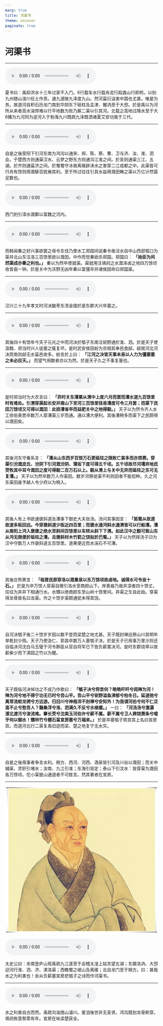 ```yaml
---
marp: true
title: 河渠书
theme: uncover
paginate: true
---
```


# 河渠书

---

![](assets/audios/029/1.mp3)

夏书曰：禹抑洪水十三年过家不入门。6行载车水行载舟泥行蹈毳山行即桥。以别九州随山浚川任土作贡。通九道陂九泽度九山。然河菑衍溢害中国也尤甚。唯是为务。故道河自积石历龙门南到华阴东下砥柱及孟津、雒汭至于大邳。於是禹以为河所从来者高水湍悍难以行平地数为败乃厮二渠以引其河。北载之高地过降水至于大6播为九河同为逆河入于勃海九川既疏九泽既洒诸夏艾安功施于三代。

---

![](assets/audios/029/2.mp3)

自是之後荥阳下引河东南为鸿沟以通宋、郑、陈、蔡、曹、卫与济、汝、淮、泗会。于楚西方则通渠汉水、云梦之野东方则通沟江淮之间。於吴则通渠三江、五湖。於齐则通菑济之间。於蜀蜀守冰凿离碓辟沫水之害穿二江成都之中。此渠皆可行舟有馀则用溉騑百姓飨其利。至于所过往往引其水益用溉田畴之渠以万亿计然莫足数也。

---

![](assets/audios/029/3.mp3)

西门豹引漳水溉鄴以富魏之河内。

---

![](assets/audios/029/4.mp3)

而韩闻秦之好兴事欲罢之毋令东伐乃使水工郑国间说秦令凿泾水自中山西邸瓠口为渠并北山东注洛三百馀里欲以溉田。中作而觉秦欲杀郑国。郑国曰： __「始臣为间然渠成亦秦之利也。」__ 秦以为然卒使就渠。渠就用注填阏之水溉泽卤之地四万馀顷收皆亩一钟。於是关中为沃野无凶年秦以富彊卒并诸侯因命曰郑国渠。

---

![](assets/audios/029/5.mp3)

汉兴三十九年孝文时河决酸枣东溃金隄於是东郡大兴卒塞之。

---

![](assets/audios/029/6.mp3)

其後四十有馀年今天子元光之中而河决於瓠子东南注钜野通於淮、泗。於是天子使汲黯、郑当时兴人徒塞之辄复坏。是时武安侯田蚡为丞相其奉邑食鄃。鄃居河北河决而南则鄃无水菑邑收多。蚡言於上曰： __「江河之决皆天事未易以人力为彊塞塞之未必应天。」__ 而望气用数者亦以为然。於是天子久之不事复塞也。

---

![](assets/audios/029/7.mp3)

是时郑当时为大农言曰： __「异时关东漕粟从渭中上度六月而罢而漕水道九百馀里时有难处。引渭穿渠起长安并南山下至河三百馀里径易漕度可令三月罢；而渠下民田万馀顷又可得以溉田：此损漕省卒而益肥关中之地得穀。」__ 天子以为然令齐人水工徐伯表悉卒数万人穿漕渠三岁而通。通以漕大便利。其後漕稍多而渠下之民颇得以溉田矣。

---

![](assets/audios/029/8.mp3)

其後河东守番系言： __「漕从山东西岁百馀万石更砥柱之限败亡甚多而亦烦费。穿渠引汾溉皮氏、汾阴下引河溉汾阴、蒲坂下度可得五千顷。五千顷故尽河壖弃地民茭牧其中耳今溉田之度可得穀二百万石以上。穀从渭上与关中无异而砥柱之东可无复漕。」__ 天子以为然卒数万人作渠田。数岁河移徙渠不利则田者不能偿种。久之河东渠田废予越人令少府以为稍入。

---

![](assets/audios/029/9.mp3)

其後人有上书欲通襃斜道及漕事下御史大夫张汤。汤问其事因言： __「抵蜀从故道故道多阪回远。今穿襃斜道少阪近四百里；而襃水通沔斜水通渭皆可以行船漕。漕从南阳上沔入襃襃之绝水至斜间百馀里以车转从斜下下渭。如此汉中之穀可致山东从沔无限便於砥柱之漕。且襃斜材木竹箭之饶拟於巴蜀。」__ 天子以为然拜汤子卬为汉中守数万人作襃斜道五百馀里。道果便近而水湍石不可漕。

---

![](assets/audios/029/10.mp3)

其後庄熊罴言： __「临晋民原穿洛以溉重泉以东万馀顷故卤地。诚得水可令亩十石。」__ 於是为卒万馀人穿渠自徵引洛水至商颜山下。岸善崩乃凿井深者四十馀丈。往往为井井下相通行水。水穨以绝商颜东至山岭十馀里间。井渠之生自此始。穿渠得龙骨故名曰龙渠。作之十馀岁渠颇通犹未得其饶。

---

![](assets/audios/029/11.mp3)

自河决瓠子後二十馀岁岁因以数不登而梁楚之地尤甚。天子既封禅巡祭山川其明年旱乾封少雨。天子乃使汲仁、郭昌卒数万人塞瓠子决。於是天子已用事万里沙则还自临决河沈白马玉璧于河令群臣从官自将军已下皆负薪窴决河。是时东郡烧草以故薪柴少而下淇园之竹以为楗。

---

![](assets/audios/029/12.mp3)

天子既临河决悼功之不成乃作歌曰： __「瓠子决兮将柰何？皓皓旰旰兮闾殚为河！殚为河兮地不得宁功无已时兮吾山平。吾山平兮钜野溢鱼沸郁兮柏冬日。延道弛兮离常流蛟龙骋兮方远游。归旧川兮神哉沛不封禅兮安知外！为我谓河伯兮何不仁泛滥不止兮愁吾人？齧桑浮兮淮、泗满久不反兮水维缓。」__ 一曰： __「河汤汤兮激潺湲北渡污兮浚流难。搴长茭兮沈美玉河伯许兮薪不属。薪不属兮卫人罪烧萧条兮噫乎何以御水！穨林竹兮楗石菑宣房塞兮万福来。」__ 於是卒塞瓠子筑宫其上名曰宣房宫。而道河北行二渠复禹旧迹而梁、楚之地复宁无水灾。

---

![](assets/audios/029/13.mp3)

自是之後用事者争言水利。朔方、西河、河西、酒泉皆引河及川谷以溉田；而关中辅渠、灵轵引堵水；汝南、九江引淮；东海引钜定；泰山下引汶水：皆穿渠为溉田各万馀顷。佗小渠披山通道者不可胜言。然其著者在宣房。

---

![bg left](assets/images/simaqian.webp)

![](assets/audios/029/14.mp3)

太史公曰：余南登庐山观禹疏九江遂至于会稽太湟上姑苏望五湖；东闚洛汭、大邳迎河行淮、泗、济、漯洛渠；西瞻蜀之岷山及离碓；北自龙门至于朔方。曰：甚哉水之为利害也！余从负薪塞宣房悲瓠子之诗而作河渠书。

---

![](assets/audios/029/15.mp3)

水之利害自古而然。禹疏沟洫随山濬川。爰洎後世非无圣贤。鸿沟既划龙骨斯穿。填阏攸垦黎蒸有年。宣房在咏梁楚获全。